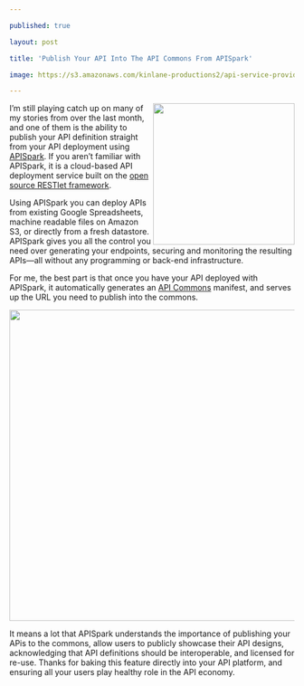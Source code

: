 ---
published: true
layout: post
title: 'Publish Your API Into The API Commons From APISpark'
image: https://s3.amazonaws.com/kinlane-productions2/api-service-providers/api-spark/apispark-logo.png
---

<p><a href="https://apispark.com/"><img src="https://s3.amazonaws.com/kinlane-productions2/api-service-providers/api-spark/apispark-logo.png" alt="" width="250" align="right" /></a>
<p>I&rsquo;m still playing catch up on many of my stories from over the last month, and one of them is the ability to publish your API definition straight from your API deployment using <a href="https://apispark.com/">APISpark</a>. If you aren&rsquo;t familiar with APISpark, it is a cloud-based API deployment service built on the <a href="http://restlet.com/">open source RESTlet framework</a>.
<p>Using APISpark you can deploy APIs from existing Google Spreadsheets, machine readable files on Amazon S3, or directly from a fresh datastore. APISpark gives you all the control you need over generating your endpoints, securing and monitoring the resulting APIs&mdash;all without any programming or back-end infrastructure.
<p>For me, the best part is that once you have your API deployed with APISpark, it automatically generates an <a href="http://apicommons.org">API Commons</a> manifest, and serves up the URL you need to publish into the commons.
<p><img style="display: block; margin-left: auto; margin-right: auto;" src="https://s3.amazonaws.com/kinlane-productions2/api-service-providers/api-spark/apispark-api-commons.png" alt="" width="550" />
<p>It means a lot that APISpark understands the importance of publishing your APis to the commons, allow users to publicly showcase their API designs, acknowledging that API definitions should be interoperable, and licensed for re-use. Thanks for baking this feature directly into your API platform, and ensuring all your users play healthy role in the API economy.

